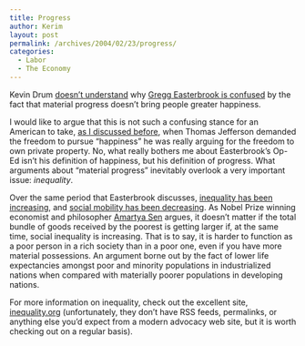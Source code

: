 ```yaml
---
title: Progress
author: Kerim
layout: post
permalink: /archives/2004/02/23/progress/
categories:
  - Labor
  - The Economy
---
```

Kevin Drum <a href="http://www.calpundit.com/archives/003334.html" onclick="_gaq.push(['_trackEvent', 'outbound-article', 'http://www.calpundit.com/archives/003334.html', 'doesn&#8217;t understand']);" >doesn&#8217;t understand</a> why <a href="http://www.latimes.com/news/opinion/commentary/la-oe-easterbrook23feb23,1,7457681.story?coll=la-news-comment-opinions" onclick="_gaq.push(['_trackEvent', 'outbound-article', 'http://www.latimes.com/news/opinion/commentary/la-oe-easterbrook23feb23,1,7457681.story?coll=la-news-comment-opinions', 'Gregg Easterbrook is confused']);" >Gregg Easterbrook is confused</a> by the fact that material progress doesn&#8217;t bring people greater happiness.

I would like to argue that this is not such a confusing stance for an American to take, <a href="http://test.oxus.net/archives/000091.html" onclick="_gaq.push(['_trackEvent', 'outbound-article', 'http://test.oxus.net/archives/000091.html', 'as I discussed before']);" >as I discussed before</a>, when Thomas Jefferson demanded the freedom to pursue &#8220;happiness&#8221; he was really arguing for the freedom to own private property. No, what really bothers me about Easterbrook&#8217;s Op-Ed isn&#8217;t his definition of happiness, but his definition of progress. What arguments about &#8220;material progress&#8221; inevitably overlook a very important issue: *inequality*.

Over the same period that Easterbrook discusses, <a href="http://test.oxus.net/archives/000212.html" onclick="_gaq.push(['_trackEvent', 'outbound-article', 'http://test.oxus.net/archives/000212.html', 'inequality has been increasing']);" >inequality has been increasing</a>, and <a href="http://www.thenation.com/docprint.mhtml?i=20040105&#38;s=krugman" onclick="_gaq.push(['_trackEvent', 'outbound-article', 'http://www.thenation.com/docprint.mhtml?i=20040105&s=krugman', 'social mobility has been decreasing']);" >social mobility has been decreasing</a>. As Nobel Prize winning economist and philosopher <a href="http://www.guardian.co.uk/saturday_review/story/0,3605,465796,00.html" onclick="_gaq.push(['_trackEvent', 'outbound-article', 'http://www.guardian.co.uk/saturday_review/story/0,3605,465796,00.html', 'Amartya Sen']);" >Amartya Sen</a> argues, it doesn&#8217;t matter if the total bundle of goods received by the poorest is getting larger if, at the same time, social inequality is increasing. That is to say, it is harder to function as a poor person in a rich society than in a poor one, even if you have more material possessions. An argument borne out by the fact of lower life expectancies amongst poor and minority populations in industrialized nations when compared with materially poorer populations in developing nations.

For more information on inequality, check out the excellent site, <a href="http://inequality.org/" onclick="_gaq.push(['_trackEvent', 'outbound-article', 'http://inequality.org/', 'inequality.org']);" >inequality.org</a> (unfortunately, they don&#8217;t have RSS feeds, permalinks, or anything else you&#8217;d expect from a modern advocacy web site, but it is worth checking out on a regular basis).

